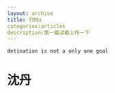 ```yaml
---
layout: archive
title: 归档s
categories:articles
description:第一篇试着上传一下
---
```



```
detination is not a only one goal
```

# 沈丹

